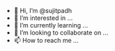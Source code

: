 - 👋 Hi, I’m @sujitpadh
- 👀 I’m interested in ...
- 🌱 I’m currently learning ...
- 💞️ I’m looking to collaborate on ...
- 📫 How to reach me ...

<!---
sujitpadh/sujitpadh is a ✨ special ✨ repository because its `README.md` (this file) appears on your GitHub profile.
You can click the Preview link to take a look at your changes.
--->
